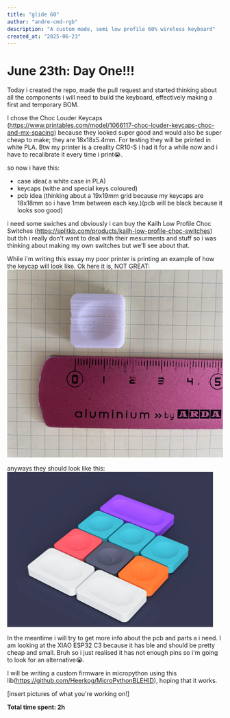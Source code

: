 ```yaml
---
title: "glide 60"
author: "andre-cmd-rgb"
description: "A custom made, semi low profile 60% wireless keyboard"
created_at: "2025-06-23"
---
```


# June 23th: Day One!!!

Today i created the repo, made the pull request and started thinking about all the components i will need to build the keyboard, effectively making a first and temporary BOM.

I chose the Choc Louder Keycaps (https://www.printables.com/model/1066117-choc-louder-keycaps-choc-and-mx-spacing) because they looked super good and would also be super cheap to make; they are 18x18x5.4mm. For testing they will be printed in white PLA. Btw my printer is a creality CR10-S i had it for a while now and i have to recalibrate it every time i print😭.

so now i have this:
- case idea( a white case in PLA)
- keycaps (withe and special keys coloured)
- pcb idea (thinking about a 19x19mm grid because my keycaps are 18x18mm so i have 1mm between each key.)(pcb will be black because it looks soo good)

i need some swiches and obviously i can buy the Kailh Low Profile Choc Switches (https://splitkb.com/products/kailh-low-profile-choc-switches) but tbh i really don't want to deal with their mesurments and stuff so i was thinking about making my own switches but we'll see about that.

While i'm writing this essay my poor printer is printing an example of how the keycap will look like.
Ok here it is, NOT GREAT:
![bruh](https://github.com/Andre-cmd-rgb/glide-60/blob/master/Pictures/fail.png)

anyways they should look like this:
![lol](https://github.com/Andre-cmd-rgb/glide-60/blob/master/Pictures/keycaps.png)

In the meantime i will try to get more info about the pcb and parts a i need.
I am looking at the XIAO ESP32 C3 because it has ble and should be pretty cheap and small.
Bruh so i just realised it has not enough pins so i'm going to look for an alternative😭.

I will be writing a custom firmware in micropython using this lib(https://github.com/Heerkog/MicroPythonBLEHID), hoping that it works.

[insert pictures of what you're working on!]

**Total time spent: 2h**

